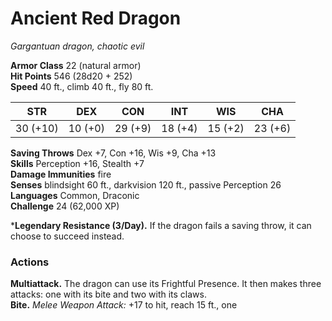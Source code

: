 # Ancient Red Dragon 
_Gargantuan dragon, chaotic evil_

**Armor Class** 22 (natural armor)    
**Hit Points** 546 (28d20 + 252)    
**Speed** 40 ft., climb 40 ft., fly 80 ft. 

| STR     | DEX     | CON     | INT     | WIS     | CHA     |
|---------|---------|---------|---------|---------|---------|
| 30 (+10)| 10 (+0) | 29 (+9) | 18 (+4) | 15 (+2) | 23 (+6) |

**Saving Throws** Dex +7, Con +16, Wis +9, Cha +13    
**Skills** Perception +16, Stealth +7    
**Damage Immunities** fire    
**Senses** blindsight 60 ft., darkvision 120 ft., passive Perception 26    
**Languages** Common, Draconic    
**Challenge** 24 (62,000 XP) 

***Legendary Resistance (3/Day).** If the dragon fails a saving throw, it can choose to succeed instead. 

### Actions 
**Multiattack.** The dragon can use its Frightful Presence. It then makes three attacks: one with its bite and two with its claws.    
**Bite.** _Melee Weapon Attack:_ +17 to hit, reach 15 ft., one
